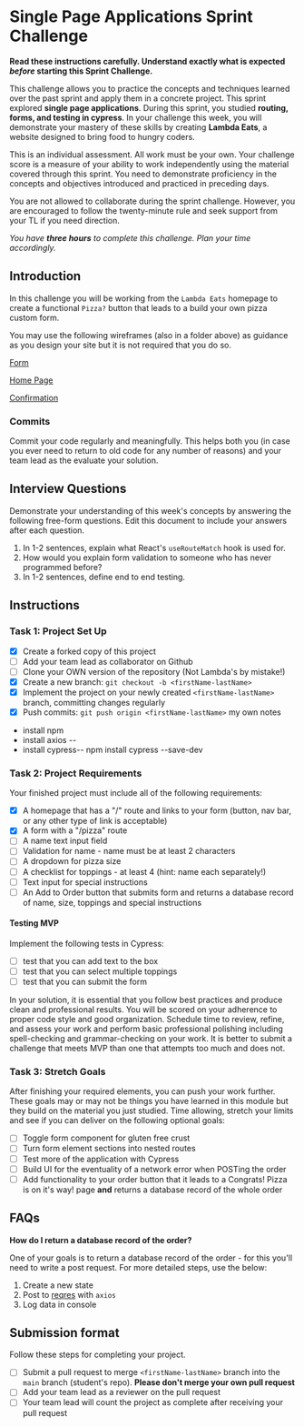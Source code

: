 # Single Page Applications Sprint Challenge

**Read these instructions carefully. Understand exactly what is expected _before_ starting this Sprint Challenge.**

This challenge allows you to practice the concepts and techniques learned over the past sprint and apply them in a concrete project. This sprint explored **single page applications**. During this sprint, you studied **routing, forms, and testing in cypress**. In your challenge this week, you will demonstrate your mastery of these skills by creating **Lambda Eats**, a website designed to bring food to hungry coders.

This is an individual assessment. All work must be your own. Your challenge score is a measure of your ability to work independently using the material covered through this sprint. You need to demonstrate proficiency in the concepts and objectives introduced and practiced in preceding days.

You are not allowed to collaborate during the sprint challenge. However, you are encouraged to follow the twenty-minute rule and seek support from your TL if you need direction.

_You have **three hours** to complete this challenge. Plan your time accordingly._

## Introduction

In this challenge you will be working from the `Lambda Eats` homepage to create a functional `Pizza?` button that leads to a build your own pizza custom form.

You may use the following wireframes (also in a folder above) as guidance as you design your site but it is not required that you do so.

[Form](https://tk-assets.lambdaschool.com/d43783ef-e6a8-4154-ba68-430e2275fddc_Form.png)

[Home Page](https://tk-assets.lambdaschool.com/ed737cf5-723e-428d-9b25-192143c8b71f_HomePage.png)

[Confirmation](https://tk-assets.lambdaschool.com/a0f43a34-9fab-4d2b-89f7-e23b22d32964_Pizza.gif)

### Commits

Commit your code regularly and meaningfully. This helps both you (in case you ever need to return to old code for any number of reasons) and your team lead as the evaluate your solution.

## Interview Questions

Demonstrate your understanding of this week's concepts by answering the following free-form questions. Edit this document to include your answers after each question.

1. In 1-2 sentences, explain what React's `useRouteMatch` hook is used for.
1. How would you explain form validation to someone who has never programmed before?
1. In 1-2 sentences, define end to end testing.

## Instructions

### Task 1: Project Set Up

- [X] Create a forked copy of this project
- [ ] Add your team lead as collaborator on Github
- [ ] Clone your OWN version of the repository (Not Lambda's by mistake!)
- [X] Create a new branch: `git checkout -b <firstName-lastName>`
- [X] Implement the project on your newly created `<firstName-lastName>` branch, committing changes regularly
- [X] Push commits: `git push origin <firstName-lastName>`
my own notes
- install npm
- install axios --
- install cypress-- npm install cypress --save-dev
### Task 2: Project Requirements

Your finished project must include all of the following requirements:

- [X] A homepage that has a "/" route and links to your form (button, nav bar, or any other type of link is acceptable)
- [X] A form with a "/pizza" route
- [ ] A name text input field
- [ ] Validation for name - name must be at least 2 characters
- [ ] A dropdown for pizza size
- [ ] A checklist for toppings - at least 4 (hint: name each separately!)
- [ ] Text input for special instructions
- [ ] An Add to Order button that submits form and returns a database record of name, size, toppings and special instructions

#### Testing MVP

Implement the following tests in Cypress:

- [ ] test that you can add text to the box
- [ ] test that you can select multiple toppings
- [ ] test that you can submit the form

In your solution, it is essential that you follow best practices and produce clean and professional results. You will be scored on your adherence to proper code style and good organization. Schedule time to review, refine, and assess your work and perform basic professional polishing including spell-checking and grammar-checking on your work. It is better to submit a challenge that meets MVP than one that attempts too much and does not.

### Task 3: Stretch Goals

After finishing your required elements, you can push your work further. These goals may or may not be things you have learned in this module but they build on the material you just studied. Time allowing, stretch your limits and see if you can deliver on the following optional goals:

- [ ] Toggle form component for gluten free crust
- [ ] Turn form element sections into nested routes
- [ ] Test more of the application with Cypress
- [ ] Build UI for the eventuality of a network error when POSTing the order
- [ ] Add functionality to your order button that it leads to a Congrats! Pizza is on it's way! page **and** returns a database record of the whole order

## FAQs

**How do I return a database record of the order?**

One of your goals is to return a database record of the order - for this you'll need to write a post request. For more detailed steps, use the below:

1. Create a new state
2. Post to [reqres](https://reqres.in/) with `axios`
3. Log data in console

## Submission format

Follow these steps for completing your project.

- [ ] Submit a pull request to merge `<firstName-lastName>` branch into the `main` branch (student's repo). **Please don't merge your own pull request**
- [ ] Add your team lead as a reviewer on the pull request
- [ ] Your team lead will count the project as complete after receiving your pull request
